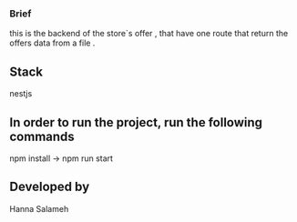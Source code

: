 ### Brief
this is the backend of the store`s offer , that have one route that return the offers data from a file .


## Stack
nestjs

## In order to run the project, run the following commands
npm install -> npm run start

## Developed by
Hanna Salameh